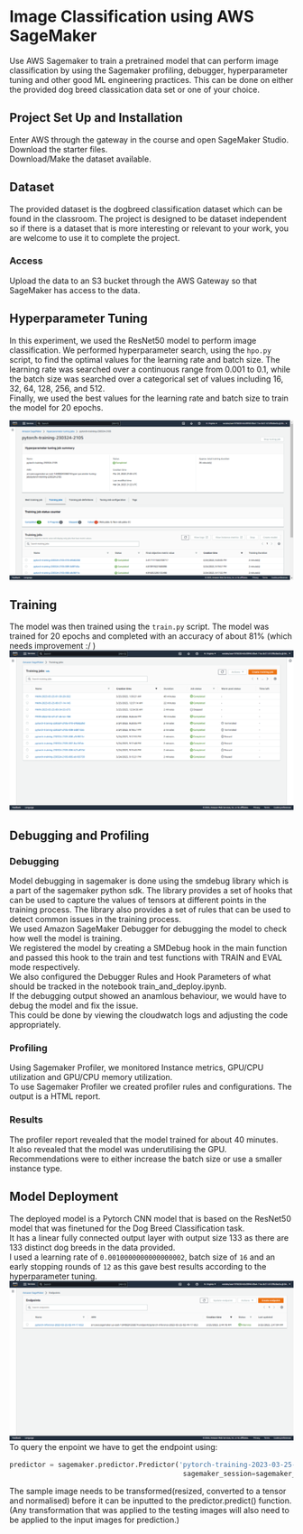 # Image Classification using AWS SageMaker

Use AWS Sagemaker to train a pretrained model that can perform image classification by using the Sagemaker profiling, debugger, hyperparameter tuning and other good ML engineering practices. This can be done on either the provided dog breed classication data set or one of your choice.

## Project Set Up and Installation

Enter AWS through the gateway in the course and open SageMaker Studio.</br>
Download the starter files.</br>
Download/Make the dataset available.</br>

## Dataset

The provided dataset is the dogbreed classification dataset which can be found in the classroom.
The project is designed to be dataset independent so if there is a dataset that is more interesting or relevant to your work, you are welcome to use it to complete the project.

### Access

Upload the data to an S3 bucket through the AWS Gateway so that SageMaker has access to the data.

## Hyperparameter Tuning

In this experiment, we used the ResNet50 model to perform image classification. We performed hyperparameter search, using the ```hpo.py``` script, to find the optimal values for the learning rate and batch size. The learning rate was searched over a continuous range from 0.001 to 0.1, while the batch size was searched over a categorical set of values including 16, 32, 64, 128, 256, and 512.</br>
Finally, we used the best values for the learning rate and batch size to train the model for 20 epochs.

![Hyperparameter Tuning](./img/hpo.png)</br>

## Training

The model was then trained using the ```train.py``` script. The model was trained for 20 epochs and completed with an accuracy of about 81% (which needs improvement :/ )</br>
![Train Model Success](./img/train.png)</br>

## Debugging and Profiling

### Debugging

Model debugging in sagemaker is done using the smdebug library which is a part of the sagemaker python sdk. The library provides a set of hooks that can be used to capture the values of tensors at different points in the training process. The library also provides a set of rules that can be used to detect common issues in the training process.</br>
We used Amazon SageMaker Debugger for debugging the model to check how well the model is training. </br>
We registered the model by creating a SMDebug hook in the main function and passed this hook to the train and test functions with TRAIN and EVAL mode respectively. </br>
We also configured the Debugger Rules and Hook Parameters of what should be tracked in the notebook train_and_deploy.ipynb.</br>
If the debugging output showed an anamlous behaviour, we would have to debug the model and fix the issue.</br>
This could be done by viewing the cloudwatch logs and adjusting the code appropriately.</br>

### Profiling

Using Sagemaker Profiler, we monitored Instance metrics, GPU/CPU utilization and GPU/CPU memory utilization. </br>
To use Sagemaker Profiler we created profiler rules and configurations. The output is a HTML report. </br>

### Results

The profiler report revealed that the model trained for about 40 minutes.</br>
It also revealed that the model was underutilising the GPU.</br>
Recommendations were to either increase the batch size or use a smaller instance type.

## Model Deployment

The deployed model is a Pytorch CNN model that is based on the ResNet50 model that was finetuned for the Dog Breed Classification task.</br>
It has a linear fully connected output layer with output size 133 as there are 133 distinct dog breeds in the data provided.</br>
I used a learning rate of ```0.0010000000000000002```, batch size of ```16``` and an early stopping rounds of ```12``` as this gave best results according to the hyperparameter tuning.</br>
![Deploy Model Success](./img/endpoint.png)</br>
To query the enpoint we have to get the endpoint using:

```python
predictor = sagemaker.predictor.Predictor('pytorch-training-2023-03-25-02-44-17-853', 
                                           sagemaker_session=sagemaker_session)
```

The sample image needs to be transformed(resized, converted to a tensor and normalised) before it can be inputted to the predictor.predict() function.</br>
(Any transformation that was applied to the testing images will also need to be applied to the input images for prediction.)
